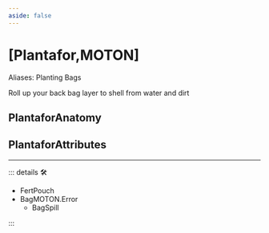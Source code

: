 ```yaml
---
aside: false
---
```

# <py>[<labor>Plantafor</labor>,<motor>MOTON</motor>]</py>

Aliases: Planting Bags

Roll up your back bag layer to shell from water and dirt

## PlantaforAnatomy

## PlantaforAttributes

---

<!-- =================================================== -->
<!-- =================================================== -->
<!-- =================================================== -->
<!-- =================================================== -->
<!-- =================================================== -->
::: details 🛠

- FertPouch
- BagMOTON.Error
    - BagSpill

:::
